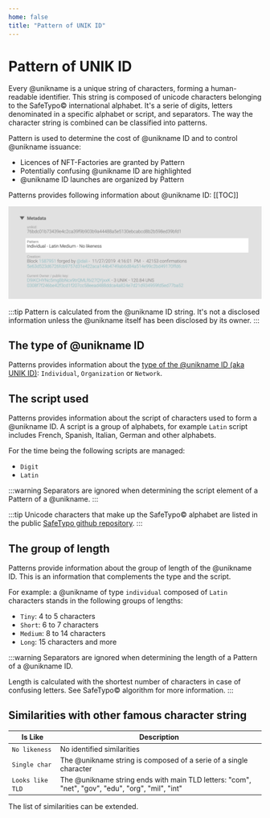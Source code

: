 ```yaml
---
home: false
title: "Pattern of UNIK ID"
---
```


# Pattern of UNIK ID <Badge text="Key Concept"/>

Every @unikname is a unique string of characters, forming a human-readable identifier. This string is composed of unicode characters belonging to the SafeTypo&copy; international alphabet. It's a serie of digits, letters denominated in a specific alphabet or script, and separators. The way the character string is combined can be classified into patterns.

Pattern is used to determine the cost of @unikname ID and to control @unikname issuance: 
- Licences of NFT-Factories are granted by Pattern
- Potentially confusing @unikname ID are highlighted
- @unikname ID launches are organized by Pattern

Patterns provides following information about @unikname ID:
[[TOC]]

<hpicture noshadow caption="example of pattern displayed in the metadata section of @jack-sparrow">![jack-sparrow-idcard-pattern](./images/did-nft-unik-unikname-jack-sparrow-pattern.png)</hpicture>

:::tip
Pattern is calculated from the @unikname ID string. It's not a disclosed information unless the @unikname itself has been disclosed by its owner.
:::

## The type of @unikname ID

Patterns provides information about the [type of the @unikname ID (aka UNIK ID)](/key-concept/unik-type): `Individual`, `Organization` or `Network`. 

## The script used

Patterns provides information about the script of characters used to form a @unikname ID. A script is a group of alphabets, for example `Latin` script includes French, Spanish, Italian, German and other alphabets. 

For the time being the following scripts are managed: 

- ``Digit``
- ``Latin``

:::warning
Separators are ignored when determining the script element of a Pattern of a @unikname.
:::

:::tip
Unicode characters that make up the SafeTypo&copy; alphabet are listed in the public [SafeTypo github repository](https://github.com/unik-name/SafeTypo).
:::

## The group of length

Patterns provide information about the group of length of the @unikname ID. This is an information that complements the type and the script. 

For example: a @unikname of type `individual` composed of `Latin` characters stands in the following groups of lengths:
- `Tiny`: 4 to 5 characters
- `Short`: 6 to 7 characters
- `Medium`: 8 to 14 characters
- `Long`: 15 characters and more

:::warning
Separators are ignored when determining the length of a Pattern of a @unikname ID.

Length is calculated with the shortest number of characters in case of confusing letters. See SafeTypo&copy; algorithm for more information.
:::

## Similarities with other famous character string


| Is Like | Description |
|-|-|
| ``No likeness`` | No identified similarities |
| ``Single char`` | The @unikname string is composed of a serie of a single character |
| ``Looks like TLD`` | The @unikname string ends with main TLD letters: "com", "net", "gov", "edu", "org", "mil", "int"

The list of similarities can be extended.
